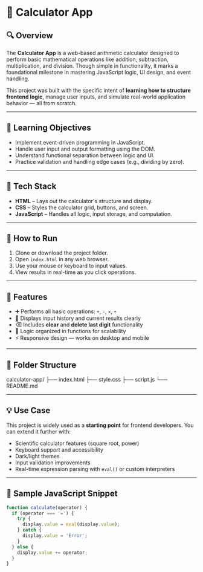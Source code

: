 # 🧮 Calculator App

## 🔍 Overview

The **Calculator App** is a web-based arithmetic calculator designed to perform basic mathematical operations like addition, subtraction, multiplication, and division. Though simple in functionality, it marks a foundational milestone in mastering JavaScript logic, UI design, and event handling.

This project was built with the specific intent of **learning how to structure frontend logic**, manage user inputs, and simulate real-world application behavior — all from scratch.

---

## 🎯 Learning Objectives

- Implement event-driven programming in JavaScript.
- Handle user input and output formatting using the DOM.
- Understand functional separation between logic and UI.
- Practice validation and handling edge cases (e.g., dividing by zero).

---

## 🧰 Tech Stack

- **HTML** – Lays out the calculator's structure and display.
- **CSS** – Styles the calculator grid, buttons, and screen.
- **JavaScript** – Handles all logic, input storage, and computation.

---

## 🚀 How to Run

1. Clone or download the project folder.
2. Open `index.html` in any web browser.
3. Use your mouse or keyboard to input values.
4. View results in real-time as you click operations.

---

## 🧠 Features

- ➕ Performs all basic operations: `+`, `-`, `×`, `÷`
- 🧮 Displays input history and current results clearly
- ⌫ Includes **clear** and **delete last digit** functionality
- 🧠 Logic organized in functions for scalability
- ⚡ Responsive design — works on desktop and mobile

---

## 📁 Folder Structure

calculator-app/
├── index.html
├── style.css
├── script.js
└── README.md



---

## 💡 Use Case

This project is widely used as a **starting point** for frontend developers. You can extend it further with:
- Scientific calculator features (square root, power)
- Keyboard support and accessibility
- Dark/light themes
- Input validation improvements
- Real-time expression parsing with `eval()` or custom interpreters

---

## 🧾 Sample JavaScript Snippet

```javascript
function calculate(operator) {
  if (operator === '=') {
    try {
      display.value = eval(display.value);
    } catch {
      display.value = 'Error';
    }
  } else {
    display.value += operator;
  }
}
